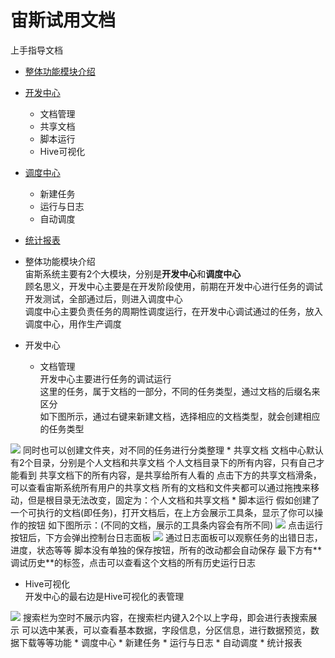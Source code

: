宙斯试用文档
==========

上手指导文档
* [整体功能模块介绍](#section1)  
* [开发中心](#section2)  
  * 文档管理
  * 共享文档
  * 脚本运行
  * Hive可视化
* [调度中心](#section3)  
  * 新建任务
  * 运行与日志
  * 自动调度
* [统计报表](#section4)  


* <span id="section1">整体功能模块介绍</span>  
宙斯系统主要有2个大模块，分别是**开发中心**和**调度中心**  
顾名思义，开发中心主要是在开发阶段使用，前期在开发中心进行任务的调试开发测试，全部通过后，则进入调度中心  
调度中心主要负责任务的周期性调度运行，在开发中心调试通过的任务，放入调度中心，用作生产调度  
* <span id="section2">开发中心<span>  
  * <span id="sec2-doc">文档管理</span>  
开发中心主要进行任务的调试运行  
这里的任务，属于文档的一部分，不同的任务类型，通过文档的后缀名来区分  
如下图所示，通过右键来新建文档，选择相应的文档类型，就会创建相应的任务类型  
<img src="http://xuhengfei.com/assets/images/articles/zeus/dev-center-new.png" />  
同时也可以创建文件夹，对不同的任务进行分类整理  
  * <span id="sec2-share">共享文档</span>  
文档中心默认有2个目录，分别是个人文档和共享文档  
个人文档目录下的所有内容，只有自己才能看到  
共享文档下的所有内容，是共享给所有人看的  
点击下方的共享文档滑条，可以查看宙斯系统所有用户的共享文档  
所有的文档和文件夹都可以通过拖拽来移动，但是根目录无法改变，固定为：个人文档和共享文档  
  * <span id="sec2-script">脚本运行</span>  
假如创建了一个可执行的文档(即任务)，打开文档后，在上方会展示工具条，显示了你可以操作的按钮  
如下图所示：(不同的文档，展示的工具条内容会有所不同)  
<img src="http://xuhengfei.com/assets/images/articles/zeus/dev-center-toolbar.png"/>  
点击运行按钮后，下方会弹出控制台日志面板  
<img src="http://xuhengfei.com/assets/images/articles/zeus/dev-center-log.png" />  
通过日志面板可以观察任务的出错日志，进度，状态等等  
脚本没有单独的保存按钮，所有的改动都会自动保存  
最下方有**调试历史**的标签，点击可以查看这个文档的所有历史运行日志  

  * <span id="sec2-hive">Hive可视化</span>  
开发中心的最右边是Hive可视化的表管理  
<img src="http://xuhengfei.com/assets/images/articles/zeus/dev-center-hive.png" />  
搜索栏为空时不展示内容，在搜索栏内键入2个以上字母，即会进行表搜索展示  
可以选中某表，可以查看基本数据，字段信息，分区信息，进行数据预览，数据下载等等功能  
* <span id="section3">调度中心</span>
  * 新建任务
  * 运行与日志
  * 自动调度
* <span id="section4">统计报表</span>  